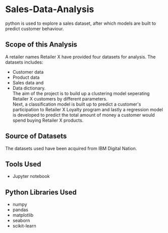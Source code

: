 # Sales-Data-Analysis
python is used to explore a sales dataset, after which models are built to predict customer behaviour.
## Scope of this Analysis
A retailer names Retailer X have provided four datasets for analysis. The datasets includes:
- Customer data
- Product data
- Sales data and
- Data dictionary.
<br>The aim of the project is to build up a clustering model seperating Retailer X customers by different parameters.
<br> Next, a classification model is built up to predict a customer's participation to Retailer X Loyalty program and lastly a regression model is developed to predict the total amount of money a customer would spend buying Retailer X products.
## Source of Datasets
The datasets used have been acquired from IBM Digital Nation.
## Tools Used
- Jupyter notebook
## Python Libraries Used
- numpy
- pandas
- matplotlib
- seaborn
- scikit-learn

